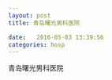```yaml
--- 
layout: post 
title: 青岛曙光男科医院

date:   2016-05-03 13:39:56 
categories: hosp 
--- 
```

   
青岛曙光男科医院
